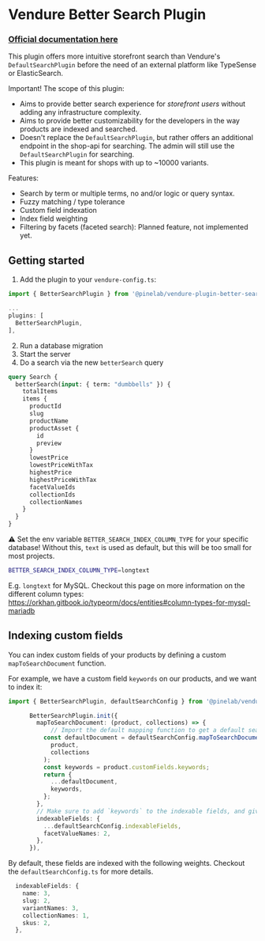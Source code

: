 # Vendure Better Search Plugin

### [Official documentation here](https://pinelab-plugins.com/plugin/vendure-plugin-better-search)

This plugin offers more intuitive storefront search than Vendure's `DefaultSearchPlugin` before the need of an external platform like TypeSense or ElasticSearch.

Important! The scope of this plugin:

- Aims to provide better search experience for _storefront users_ without adding any infrastructure complexity.
- Aims to provide better customizability for the developers in the way products are indexed and searched.
- Doesn't replace the `DefaultSearchPlugin`, but rather offers an additional endpoint in the shop-api for searching. The admin will still use the `DefaultSearchPlugin` for searching.
- This plugin is meant for shops with up to ~10000 variants.

Features:

- Search by term or multiple terms, no and/or logic or query syntax.
- Fuzzy matching / type tolerance
- Custom field indexation
- Index field weighting
- Filtering by facets (faceted search): Planned feature, not implemented yet.

## Getting started

1. Add the plugin to your `vendure-config.ts`:

```ts
import { BetterSearchPlugin } from '@pinelab/vendure-plugin-better-search';

...
plugins: [
  BetterSearchPlugin,
],
```

2. Run a database migration
3. Start the server
4. Do a search via the new `betterSearch` query

```graphql
query Search {
  betterSearch(input: { term: "dumbbells" }) {
    totalItems
    items {
      productId
      slug
      productName
      productAsset {
        id
        preview
      }
      lowestPrice
      lowestPriceWithTax
      highestPrice
      highestPriceWithTax
      facetValueIds
      collectionIds
      collectionNames
    }
  }
}
```

⚠️ Set the env variable `BETTER_SEARCH_INDEX_COLUMN_TYPE` for your specific database! Without this, `text` is used as default, but this will be too small for most projects.

```bash
BETTER_SEARCH_INDEX_COLUMN_TYPE=longtext
```

E.g. `longtext` for MySQL. Checkout this page on more information on the different column types: https://orkhan.gitbook.io/typeorm/docs/entities#column-types-for-mysql-mariadb

## Indexing custom fields

You can index custom fields of your products by defining a custom `mapToSearchDocument` function.

For example, we have a custom field `keywords` on our products, and we want to index it:

```ts
import { BetterSearchPlugin, defaultSearchConfig } from '@pinelab/vendure-plugin-better-search';

      BetterSearchPlugin.init({
        mapToSearchDocument: (product, collections) => {
            // Import the default mapping function to get a default search document
          const defaultDocument = defaultSearchConfig.mapToSearchDocument(
            product,
            collections
          );
          const keywords = product.customFields.keywords;
          return {
            ...defaultDocument,
            keywords,
          };
        },
        // Make sure to add `keywords` to the indexable fields, and give it a weight
        indexableFields: {
          ...defaultSearchConfig.indexableFields,
          facetValueNames: 2,
        },
      }),
```

By default, these fields are indexed with the following weights. Checkout the `defaultSearchConfig.ts` for more details.

```ts
  indexableFields: {
    name: 3,
    slug: 2,
    variantNames: 3,
    collectionNames: 1,
    skus: 2,
  },
```
